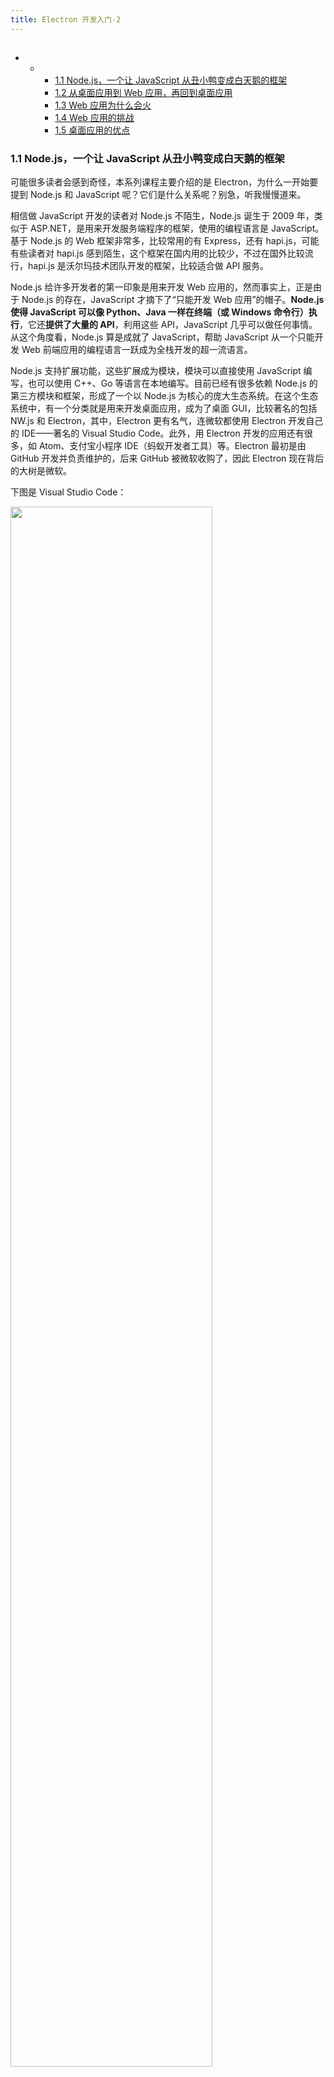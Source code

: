 ```yaml
---
title: Electron 开发入门-2
---
```

<article id="topicContainer" class="column_content"><h2 class="topic_title"></h2><div><p><div class="toc">
<ul>
<li><ul>
<li><ul>
<li><a href="#11nodejsjavascript">1.1 Node.js，一个让 JavaScript 从丑小鸭变成白天鹅的框架</a></li>
<li><a href="#12web">1.2 从桌面应用到 Web 应用，再回到桌面应用</a></li>
<li><a href="#13web">1.3 Web 应用为什么会火</a></li>
<li><a href="#14web">1.4 Web 应用的挑战</a></li>
<li><a href="#15">1.5 桌面应用的优点</a></li>
</ul>
</li>
</ul>
</li>
</ul>
</div>
</p>
<h3 id="11nodejsjavascript">1.1 Node.js，一个让 JavaScript 从丑小鸭变成白天鹅的框架</h3>
<p>可能很多读者会感到奇怪，本系列课程主要介绍的是 Electron，为什么一开始要提到 Node.js 和 JavaScript 呢？它们是什么关系呢？别急，听我慢慢道来。</p>
<p>相信做 JavaScript 开发的读者对 Node.js 不陌生，Node.js 诞生于 2009 年，类似于 ASP.NET，是用来开发服务端程序的框架，使用的编程语言是 JavaScript。基于 Node.js 的 Web 框架非常多，比较常用的有 Express，还有 hapi.js，可能有些读者对 hapi.js 感到陌生，这个框架在国内用的比较少，不过在国外比较流行，hapi.js 是沃尔玛技术团队开发的框架，比较适合做 API 服务。</p>
<p>Node.js 给许多开发者的第一印象是用来开发 Web 应用的，然而事实上，正是由于 Node.js 的存在，JavaScript 才摘下了“只能开发 Web 应用”的帽子。<strong>Node.js 使得 JavaScript 可以像 Python、Java 一样在终端（或 Windows 命令行）执行</strong>，它还<strong>提供了大量的 API</strong>，利用这些 API，JavaScript 几乎可以做任何事情。从这个角度看，Node.js 算是成就了 JavaScript，帮助 JavaScript 从一个只能开发 Web 前端应用的编程语言一跃成为全栈开发的超一流语言。</p>
<p>Node.js 支持扩展功能，这些扩展成为模块，模块可以直接使用 JavaScript 编写，也可以使用 C++、Go 等语言在本地编写。目前已经有很多依赖 Node.js 的第三方模块和框架，形成了一个以 Node.js 为核心的庞大生态系统。在这个生态系统中，有一个分类就是用来开发桌面应用，成为了桌面 GUI，比较著名的包括 NW.js 和 Electron，其中，Electron 更有名气，连微软都使用 Electron 开发自己的 IDE——著名的 Visual Studio Code。此外，用 Electron 开发的应用还有很多，如 Atom、支付宝小程序 IDE（蚂蚁开发者工具）等。Electron 最初是由 GitHub 开发并负责维护的，后来 GitHub 被微软收购了，因此 Electron 现在背后的大树是微软。</p>
<p>下图是 Visual Studio Code：</p>
<p><img src="https://images.gitbook.cn/19717b10-a3ac-11e8-99c1-bd24c427c523"  width = "80%" /></p>
<p>下图是蚂蚁开发者工具：</p>
<p><img src="https://images.gitbook.cn/b7f21c40-a3ac-11e8-99c1-bd24c427c523"  width = "80%" /></p>
<p>至此，也许很多读者会有新的疑问，为什么要开发跨平台的桌面应用？为什么用 Node.js 和 Electron 来开发呢？现在已经有很多流行的桌面应用开发工具，如微软的 Visual Studio、跨平台的 QT、Mac 平台 XCode。其实在使用 Node.js 和 Electron 之前，我也有这个疑问，下面就来回答一下。</p>
<h3 id="12web">1.2 从桌面应用到 Web 应用，再回到桌面应用</h3>
<p>20 年前（大约 2000 年前后），绝大多数软件都以桌面应用的形式存在，像 Word、Excel 就属于典型的桌面应用，双击桌面的图标就可以运行。这些桌面应用在发售时一般会使用光盘（CD 或 DVD），将光盘放在精美的包装盒里，然后通过各大软件商店（有线下实体店）销售，因为那时互联网还不发达，而且网速极慢，所以只能通过线下方式销售软件。在购买软件时，要确保软件可以兼容自己的操作系统（那时候大多数人使用的是 Windows 操作系统），然后从包装盒中取出光盘，将光盘中的软件安装到自己的计算机中。</p>
<p>随着时代的发展，改变也渐渐开始了。互联网的逐渐普及、网速的不断提高、网络访问越来越便捷、Web 浏览器的崛起，这些改变都在不断释放一个信号：传统的靠光盘分发软件的方式已经不再符合时代的要求，人们需要更快捷、更方便、成本更低、更容易升级和维护的方式分发软件。依现在的眼光看，毫无疑问，Web 应用满足所有的要求，幸运的是，十多年前的 IT 从业者也是这么想的，于是 Web 应用也逐渐火爆起来。</p>
<p><strong>Web 应用看似获胜，然而随着移动设备的兴起，又一轮变革开始了。开发者们发现，需要让他们的产品也支持这样的设备，以 iOS 和 Android 原生应用为代表的潮流开始引领世界。</strong></p>
<p>纵观十多年的软件开发进程，业界发生了巨变，多平台的时代正在慢慢来临：桌面应用、Web 浏览器、移动端以及其他平台，作为开发者，我们渐渐觉得，有必要支持多平台计算。</p>
<p>那么桌面应用呢？桌面应用已经成为我们在日常生活中使用的计算平台之一，自从二十一世纪以来，发生了很多变化。在很多年前，微软的 Windows 系统是 PC 操作系统领域绝对的霸主，后来苹果公司的操作系统（Mac OS X），以它的创新性和专业性，削弱了 Windows 的统治地位。不仅如此，在 2016 年第一季度，谷歌的 Chromebook 成为全美最畅销的笔记本电脑，或许属于 Linux 系统的时代也将会来到。关键是现在你已经不能只开发支持 Windows 系统的应用了，还要开发支持苹果系统和 Linux 的应用。</p>
<p>跨平台的桌面应用并不是什么新鲜的东西，像 Mono、QT、Java 等早就可以开发出支持多个主流操作系统的桌面应用了。通常，有 C++、C#、Java 开发经验的开发者会选择这样的技术来开发跨平台应用，但对于 Web 开发者，面对这些技术需要重新学一门语言，因此开发跨平台桌面应用对于 Web 开发者是有一定门槛的。</p>
<p>自从 Electron 出来后，这种情况有了很大的改观。Electron 可以让你重用 Web 应用的代码来构建桌面应用，不仅如此，构建出来的应用可以同时在 Windows、Mac OS X 和 Linux 上运行，这有一个非常大的好处：代码和技能都可以复用，并且释放了一拨新的应用。</p>
<p>除此之外，Node.js 的流行也意味着开发者们在构建他们的桌面应用时也可以受益于 Node.js 巨大的开源生态系统。Node.js 和 Web 开发者们都可以快速构建桌面应用，而且有些应用还真的很不错，比如，我现在经常用的 VS Code 就是一款非常不错的桌面应用。</p>
<p>支持多种操作系统，而软件本身可以使用 JavaScript 编写，这个能力可以带来非常多的好处。正如前面提到的，尽管新的移动计算平台正在崛起，但是 PC 至今仍然是人们常用的，这也是为什么使用 Node.js 构建桌面应用正变为一种有意思的分发软件的方式。</p>
<p>Electron 桌面应用相对于 Web 应用的优势有哪些呢？</p>
<h3 id="13web">1.3 Web 应用为什么会火</h3>
<p>在讨论 Electron 桌面应用相对 Web 应用的优势之前，先来看一下 Web 应用为什么会火？</p>
<p>Web 应用之所以会火，主要有如下几个原因：</p>
<ul>
<li><strong>网速的提升，以及使用互联网的成本越来越低</strong>，使得相比其他通信渠道，互联网的使用人口基数正在大规模增加；</li>
<li><strong>Web 浏览器受益于不断加剧的竞争</strong>， IE 之外的浏览器不断出现，这些浏览器拥有的新特性，继而让 Web 应用也可以利用这些新特性做出一些新的东西出来；</li>
<li>相比像 C 和 C++ 这样的底层语言，简单易学的 HTML、CSS 和  JavaScript <strong>降低了开发者制作 Web 应用的准入门槛</strong>；</li>
<li><strong>开源软件的崛起意味着分发和获取软件的成本大大降低</strong>，这就使得开发者哪怕只有有限的经验和经历，只要拥有对应的开发技能都可以构建他们自己的 Web 应用。</li>
</ul>
<h3 id="14web">1.4 Web 应用的挑战</h3>
<p>上面的几点原因不难理解，对于开发者而言 Web 是一个非常重要的平台，不过现在还是存在一些因素对 Web 应用产生了一定制约和挑战。</p>
<p>这些挑战主要集中在以下几点：</p>
<ul>
<li>网络不是一直可用，比如在飞机上或隧道里时，可能信号差或没有网络，这时 Web 应用就无法访问了；</li>
<li>如果 Web 应用需要使用大量的数据，那么意味着访问 Web 应用需要向客户端传输大量的数据，这会导致 Web 页面加载速度缓慢；</li>
<li>如果 Web 应用需要处理大文件（如大的图片或视频），先将文件上传到服务端，处理完再返回结果的做法并不是一种好的解决方案；</li>
<li>由于 Web 浏览器有安全策略，因而 Web 应用在访问本机硬件时（如摄像头、蓝牙设备等），很有可能会受到限制；</li>
<li>由于目前 Web 浏览器的种类非常多，无法控制用户使用哪个 Web 浏览器访问 Web 应用，因而在开发 Web 应用时就需要尽可能考虑到更多的浏览器，只要有的地方没考虑周全，就有可能会造成 Web 应用对某些浏览器不兼容的情况。</li>
</ul>
<h3 id="15">1.5 桌面应用的优点</h3>
<p>Web 应用受限于网络和浏览器特性，在这些方面，桌面应用要优于 Web 应用，下面列出桌面应用的一些优点：</p>
<ul>
<li>启动和运行不依赖于网络；</li>
<li>桌面应用可以即时启动，不需要等待资源从网络上下载完再启动；</li>
<li>桌面应用可以访问计算机的操作系统和硬件资源，包括连接在计算机上的硬件设备；</li>
<li>桌面应用可以更好地控制软件的用户体验，不需要担心不同浏览器处理 CSS 的规则以及哪些 JavaScript 特性是被支持的；</li>
<li>一旦桌面应用安装到用户计算机上，就会永远在那里，它不像 Web 应用那样需要一台 Web 服务器，还需要提供一天 24 小时支持，以防 Web 服务器宕机，当然，如果 Web 服务托管商遇到问题就更糟糕了。</li>
</ul>
<p>通常，开发桌面应用要求开发者精通像 C++、Objective-C 或者 C# 这样的语言以及像 .NET、QT、Cocoa 这样的框架。这对于很多开发者来说，准入门槛有点高，他们很可能会放弃使用这些技术来构建桌面应用。</p>
<p>而 Electron 就不一样，Electron 使用 JavaScript 开发桌面应用，任何 Web 开发者都很容易上手，就算不是 Web 开发者，学习 JavaScript 相对于 C++、C# 这些语言也非常容易，因此，<strong>Electron 的准入门槛非常低</strong>。</p>
<p>到现在为止，我们已经了解了 Electron 到底是做什么的，以及为什么要用 Electron 来构建桌面应用，后面的内容将会全面介绍 Electron 的各种技术，并提供一个完整的实战案例，让读者结合项目来学习用 Electron 开发桌面应用。</p>
<blockquote>
  <p><a href="https://gitbook.cn/m/mazi/comp/column?columnId=5c3168154fcd483b02710425&utm_source=lnsd002">点击了解更多《Electron 开发入门》</a></p>
</blockquote></div></article>